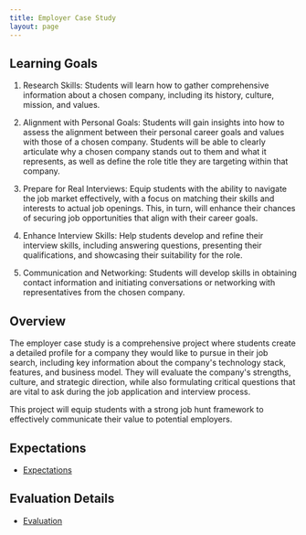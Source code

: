 ```yaml
---
title: Employer Case Study
layout: page
---
```


## Learning Goals
1. Research Skills: Students will learn how to gather comprehensive information about a chosen company, including its history, culture, mission, and values.

2. Alignment with Personal Goals: Students will gain insights into how to assess the alignment between their personal career goals and values with those of a chosen company. Students will be able to clearly articulate why a chosen company stands out to them and what it represents, as well as define the role title they are targeting within that company.

3. Prepare for Real Interviews: Equip students with the ability to navigate the job market effectively, with a focus on matching their skills and interests to actual job openings. This, in turn, will enhance their chances of securing job opportunities that align with their career goals.

4. Enhance Interview Skills: Help students develop and refine their interview skills, including answering questions, presenting their qualifications, and showcasing their suitability for the role.

5. Communication and Networking: Students will develop skills in obtaining contact information and initiating conversations or networking with representatives from the chosen company.

## Overview
The employer case study is a comprehensive project where students create a detailed profile for a company they would like to pursue in their job search, including key information about the company's technology stack, features, and business model. They will evaluate the company's strengths, culture, and strategic direction, while also formulating critical questions that are vital to ask during the job application and interview process. 
 
This project will equip students with a strong job hunt framework to effectively communicate their value to potential employers.

## Expectations
* [Expectations](./expectations.html)


## Evaluation Details
* [Evaluation](./evaluation.html)
